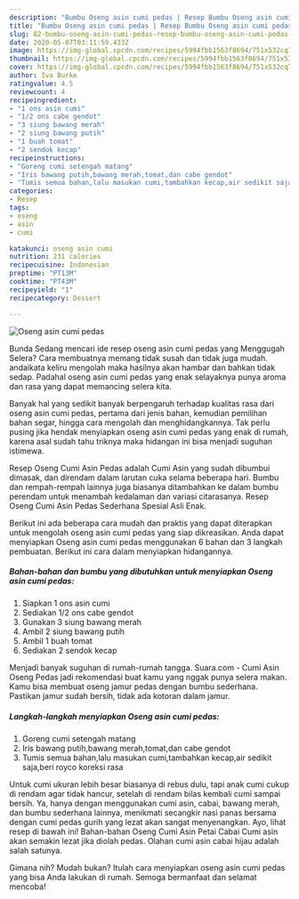 ```yaml
---
description: "Bumbu Oseng asin cumi pedas | Resep Bumbu Oseng asin cumi pedas Yang Mudah Dan Praktis"
title: "Bumbu Oseng asin cumi pedas | Resep Bumbu Oseng asin cumi pedas Yang Mudah Dan Praktis"
slug: 82-bumbu-oseng-asin-cumi-pedas-resep-bumbu-oseng-asin-cumi-pedas-yang-mudah-dan-praktis
date: 2020-05-07T03:11:59.433Z
image: https://img-global.cpcdn.com/recipes/5994fbb1563f8694/751x532cq70/oseng-asin-cumi-pedas-foto-resep-utama.jpg
thumbnail: https://img-global.cpcdn.com/recipes/5994fbb1563f8694/751x532cq70/oseng-asin-cumi-pedas-foto-resep-utama.jpg
cover: https://img-global.cpcdn.com/recipes/5994fbb1563f8694/751x532cq70/oseng-asin-cumi-pedas-foto-resep-utama.jpg
author: Iva Burke
ratingvalue: 4.5
reviewcount: 4
recipeingredient:
- "1 ons asin cumi"
- "1/2 ons cabe gendot"
- "3 siung bawang merah"
- "2 siung bawang putih"
- "1 buah tomat"
- "2 sendok kecap"
recipeinstructions:
- "Goreng cumi setengah matang"
- "Iris bawang putih,bawang merah,tomat,dan cabe gendot"
- "Tumis semua bahan,lalu masukan cumi,tambahkan kecap,air sedikit saja,beri royco koreksi rasa"
categories:
- Resep
tags:
- oseng
- asin
- cumi

katakunci: oseng asin cumi 
nutrition: 231 calories
recipecuisine: Indonesian
preptime: "PT13M"
cooktime: "PT43M"
recipeyield: "1"
recipecategory: Dessert

---
```



![Oseng asin cumi pedas](https://img-global.cpcdn.com/recipes/5994fbb1563f8694/751x532cq70/oseng-asin-cumi-pedas-foto-resep-utama.jpg)

Bunda Sedang mencari ide resep oseng asin cumi pedas yang Menggugah Selera? Cara membuatnya memang tidak susah dan tidak juga mudah. andaikata keliru mengolah maka hasilnya akan hambar dan bahkan tidak sedap. Padahal oseng asin cumi pedas yang enak selayaknya punya aroma dan rasa yang dapat memancing selera kita.

Banyak hal yang sedikit banyak berpengaruh terhadap kualitas rasa dari oseng asin cumi pedas, pertama dari jenis bahan, kemudian pemilihan bahan segar, hingga cara mengolah dan menghidangkannya. Tak perlu pusing jika hendak menyiapkan oseng asin cumi pedas yang enak di rumah, karena asal sudah tahu triknya maka hidangan ini bisa menjadi suguhan istimewa.

Resep Oseng Cumi Asin Pedas adalah Cumi Asin yang sudah dibumbui dimasak, dan direndam dalam larutan cuka selama beberapa hari. Bumbu dan rempah-rempah lainnya juga biasanya ditambahkan ke dalam bumbu perendam untuk menambah kedalaman dan variasi citarasanya. Resep Oseng Cumi Asin Pedas Sederhana Spesial Asli Enak.


Berikut ini ada beberapa cara mudah dan praktis yang dapat diterapkan untuk mengolah oseng asin cumi pedas yang siap dikreasikan. Anda dapat menyiapkan Oseng asin cumi pedas menggunakan 6 bahan dan 3 langkah pembuatan. Berikut ini cara dalam menyiapkan hidangannya.

<!--inarticleads1-->

##### Bahan-bahan dan bumbu yang dibutuhkan untuk menyiapkan Oseng asin cumi pedas:

1. Siapkan 1 ons asin cumi
1. Sediakan 1/2 ons cabe gendot
1. Gunakan 3 siung bawang merah
1. Ambil 2 siung bawang putih
1. Ambil 1 buah tomat
1. Sediakan 2 sendok kecap


Menjadi banyak suguhan di rumah-rumah tangga. Suara.com - Cumi Asin Oseng Pedas jadi rekomendasi buat kamu yang nggak punya selera makan. Kamu bisa membuat oseng jamur pedas dengan bumbu sederhana. Pastikan jamur sudah bersih, tidak ada kotoran dalam jamur. 

<!--inarticleads2-->

##### Langkah-langkah menyiapkan Oseng asin cumi pedas:

1. Goreng cumi setengah matang
1. Iris bawang putih,bawang merah,tomat,dan cabe gendot
1. Tumis semua bahan,lalu masukan cumi,tambahkan kecap,air sedikit saja,beri royco koreksi rasa


Untuk cumi ukuran lebih besar biasanya di rebus dulu, tapi anak cumi cukup di rendam agar tidak hancur, setelah di rendam bilas kembali cumi sampai bersih. Ya, hanya dengan menggunakan cumi asin, cabai, bawang merah, dan bumbu sederhana lainnya, menikmati secangkir nasi panas bersama dengan cumi pedas gurih yang lezat akan sangat menyenangkan. Ayo, lihat resep di bawah ini! Bahan-bahan Oseng Cumi Asin Petai Cabai Cumi asin akan semakin lezat jika diolah pedas. Olahan cumi asin cabai hijau adalah salah satunya. 

Gimana nih? Mudah bukan? Itulah cara menyiapkan oseng asin cumi pedas yang bisa Anda lakukan di rumah. Semoga bermanfaat dan selamat mencoba!
